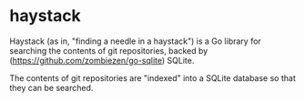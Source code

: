 # haystack

Haystack (as in, "finding a needle in a haystack") is a Go library for searching the contents of git repositories, backed by (https://github.com/zombiezen/go-sqlite) SQLite.

The contents of git repositories are "indexed" into a SQLite database so that they can be searched.
